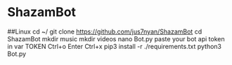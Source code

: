 # ShazamBot
##Linux
cd ~/
git clone https://github.com/jus7nyan/ShazamBot
cd ShazamBot
mkdir music
mkdir videos
nano Bot.py
paste your bot api token in var TOKEN
Ctrl+o
Enter
Ctrl+x
pip3 install -r ./requirements.txt
python3 Bot.py
